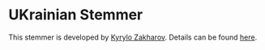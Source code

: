 # UKrainian Stemmer

This stemmer is developed by [Kyrylo Zakharov](https://github.com/Amice13). Details can be found [here](https://github.com/Amice13/ukr_stemmer).